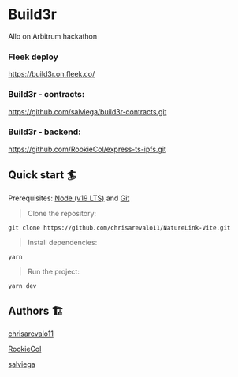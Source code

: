 # Build3r

Allo on Arbitrum hackathon

### Fleek deploy

https://build3r.on.fleek.co/

### Build3r - contracts:

https://github.com/salviega/build3r-contracts.git

### Build3r - backend:

https://github.com/RookieCol/express-ts-ipfs.git

## Quick start 🏄

Prerequisites: [Node (v19 LTS)](https://nodejs.org/en/download/) and [Git](https://git-scm.com/downloads)

> Clone the repository:

```
git clone https://github.com/chrisarevalo11/NatureLink-Vite.git
```

> Install dependencies:

```
yarn
```

> Run the project:

```
yarn dev
```

## Authors 🏗

[chrisarevalo11](https://github.com/chrisarevalo11)

[RookieCol](https://github.com/RookieCol)

[salviega](https://github.com/salviega)
